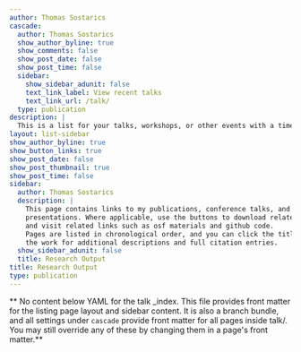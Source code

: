 ```yaml
---
author: Thomas Sostarics
cascade:
  author: Thomas Sostarics
  show_author_byline: true
  show_comments: false
  show_post_date: false
  show_post_time: false
  sidebar:
    show_sidebar_adunit: false
    text_link_label: View recent talks
    text_link_url: /talk/
  type: publication
description: |
  This is a list for your talks, workshops, or other events with a time, date, and place.
layout: list-sidebar
show_author_byline: true
show_button_links: true
show_post_date: false
show_post_thumbnail: true
show_post_time: false
sidebar:
  author: Thomas Sostarics
  description: |
    This page contains links to my publications, conference talks, and poster
    presentations. Where applicable, use the buttons to download related files
    and visit related links such as osf materials and github code.
    Pages are listed in chronological order, and you can click the title of
    the work for additional descriptions and full citation entries.
  show_sidebar_adunit: false
  title: Research Output
title: Research Output
type: publication
---
```


** No content below YAML for the talk _index. This file provides front matter for the listing page layout and sidebar content. It is also a branch bundle, and all settings under `cascade` provide front matter for all pages inside talk/. You may still override any of these by changing them in a page's front matter.**
